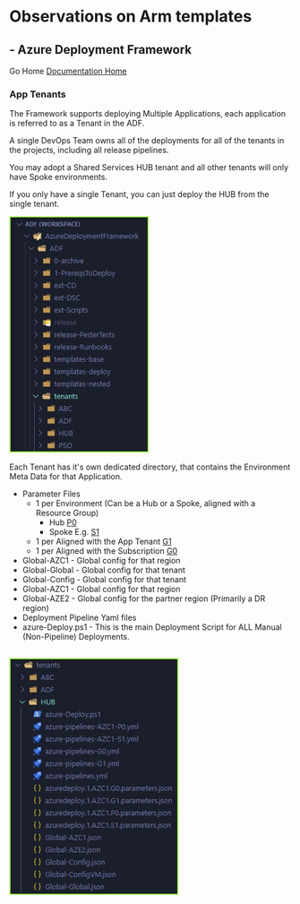 #  Observations on Arm templates # 

## - Azure Deployment Framework ## 
Go Home [Documentation Home](./ARM.md)

### App Tenants

The Framework supports deploying Multiple Applications, each application is referred to as a Tenant in the ADF.

A single DevOps Team owns all of the deployments for all of the tenants in the projects, including all release pipelines.

You may adopt a Shared Services HUB tenant and all other tenants will only have Spoke environments.

If you only have a single Tenant, you can just deploy the HUB from the single tenant.

![App Tenants](./App_Tenants.jpg)

Each Tenant has it's own dedicated directory, that contains the Environment Meta Data for that Application.

- Parameter Files
    - 1 per Environment (Can be a Hub or a Spoke, aligned with a Resource Group)
        - Hub [P0](./Deployment_Partitions.md)
        - Spoke E.g. [S1](./Deployment_Partitions.md)
    - 1 per Aligned with the App Tenant [G1](./Deployment_Partitions.md)
    - 1 per Aligned with the Subscription [G0](./Deployment_Partitions.md)
- Global-AZC1 - Global config for that region
- Global-Global - Global config for that tenant
- Global-Config - Global config for that tenant
- Global-AZC1 - Global config for that region
- Global-AZE2 - Global config for the partner region (Primarily a DR region)
- Deployment Pipeline Yaml files
- azure-Deploy.ps1 - This is the main Deployment Script for ALL Manual (Non-Pipeline) Deployments.

![App Tenant Metadata](./App_Tenants_Metadata.jpg)
---

